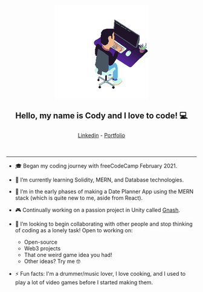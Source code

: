 <div align="center">
<img align="center" src="./CodyPortfolioAnim.gif">
</div>
<h2 align="center">

 Hello, my name is Cody and I love to code!  💻 
</h2>

<h3 align="center">
</h3>
<div align="center">
<a href="https://www.linkedin.com/feed/">Linkedin</a>  -  <a href="https://codingreeves.com/">Portfolio</a>
</div>
<br/>
<br/>

---

- 🎓 Began my coding journey with freeCodeCamp February 2021.

- 🌱 I’m currently learning Solidity, MERN, and Database technologies.

- 🔭 I’m in the early phases of making a Date Planner App using the MERN 
stack (which is quite new to me, aside from React). 

- 🎮 Continually working on a passion project in Unity called [Gnash](https://github.com/TechnoGecko/MicrobialNightmare).

- 👯 I’m looking to begin collaborating with other people and stop thinking of coding as a lonely task! Open to working on:
    - Open-source
    - Web3 projects
    - That one weird game idea you had!
    - Other ideas? Try me 🤓

- ⚡ Fun facts: I'm a drummer/music lover, I love cooking, and I used to play a lot of video games before I started making them.
